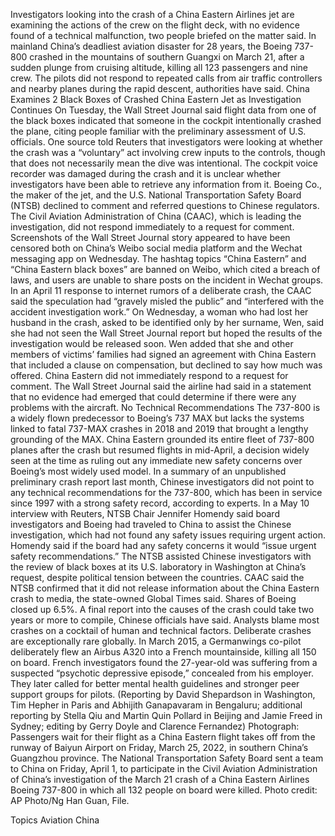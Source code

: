 Investigators looking into the crash of a China Eastern Airlines jet are examining the actions of the crew on the flight deck, with no evidence found of a technical malfunction, two people briefed on the matter said.
In mainland China’s deadliest aviation disaster for 28 years, the Boeing 737-800 crashed in the mountains of southern Guangxi on March 21, after a sudden plunge from cruising altitude, killing all 123 passengers and nine crew.
The pilots did not respond to repeated calls from air traffic controllers and nearby planes during the rapid descent, authorities have said.
China Examines 2 Black Boxes of Crashed China Eastern Jet as Investigation Continues
On Tuesday, the Wall Street Journal said flight data from one of the black boxes indicated that someone in the cockpit intentionally crashed the plane, citing people familiar with the preliminary assessment of U.S. officials.
One source told Reuters that investigators were looking at whether the crash was a “voluntary” act involving crew inputs to the controls, though that does not necessarily mean the dive was intentional.
The cockpit voice recorder was damaged during the crash and it is unclear whether investigators have been able to retrieve any information from it.
Boeing Co., the maker of the jet, and the U.S. National Transportation Safety Board (NTSB) declined to comment and referred questions to Chinese regulators.
The Civil Aviation Administration of China (CAAC), which is leading the investigation, did not respond immediately to a request for comment.
Screenshots of the Wall Street Journal story appeared to have been censored both on China’s Weibo social media platform and the Wechat messaging app on Wednesday.
The hashtag topics “China Eastern” and “China Eastern black boxes” are banned on Weibo, which cited a breach of laws, and users are unable to share posts on the incident in Wechat groups.
In an April 11 response to internet rumors of a deliberate crash, the CAAC said the speculation had “gravely misled the public” and “interfered with the accident investigation work.”
On Wednesday, a woman who had lost her husband in the crash, asked to be identified only by her surname, Wen, said she had not seen the Wall Street Journal report but hoped the results of the investigation would be released soon.
Wen added that she and other members of victims’ families had signed an agreement with China Eastern that included a clause on compensation, but declined to say how much was offered.
China Eastern did not immediately respond to a request for comment.
The Wall Street Journal said the airline had said in a statement that no evidence had emerged that could determine if there were any problems with the aircraft.
No Technical Recommendations
The 737-800 is a widely flown predecessor to Boeing’s 737 MAX but lacks the systems linked to fatal 737-MAX crashes in 2018 and 2019 that brought a lengthy grounding of the MAX.
China Eastern grounded its entire fleet of 737-800 planes after the crash but resumed flights in mid-April, a decision widely seen at the time as ruling out any immediate new safety concerns over Boeing’s most widely used model.
In a summary of an unpublished preliminary crash report last month, Chinese investigators did not point to any technical recommendations for the 737-800, which has been in service since 1997 with a strong safety record, according to experts.
In a May 10 interview with Reuters, NTSB Chair Jennifer Homendy said board investigators and Boeing had traveled to China to assist the Chinese investigation, which had not found any safety issues requiring urgent action.
Homendy said if the board had any safety concerns it would “issue urgent safety recommendations.”
The NTSB assisted Chinese investigators with the review of black boxes at its U.S. laboratory in Washington at China’s request, despite political tension between the countries.
CAAC said the NTSB confirmed that it did not release information about the China Eastern crash to media, the state-owned Global Times said.
Shares of Boeing closed up 6.5%.
A final report into the causes of the crash could take two years or more to compile, Chinese officials have said. Analysts blame most crashes on a cocktail of human and technical factors.
Deliberate crashes are exceptionally rare globally.
In March 2015, a Germanwings co-pilot deliberately flew an Airbus A320 into a French mountainside, killing all 150 on board.
French investigators found the 27-year-old was suffering from a suspected “psychotic depressive episode,” concealed from his employer. They later called for better mental health guidelines and stronger peer support groups for pilots.
(Reporting by David Shepardson in Washington, Tim Hepher in Paris and Abhijith Ganapavaram in Bengaluru; additional reporting by Stella Qiu and Martin Quin Pollard in Beijing and Jamie Freed in Sydney; editing by Gerry Doyle and Clarence Fernandez)
Photograph: Passengers wait for their flight as a China Eastern flight takes off from the runway of Baiyun Airport on Friday, March 25, 2022, in southern China’s Guangzhou province. The National Transportation Safety Board sent a team to China on Friday, April 1, to participate in the Civil Aviation Administration of China’s investigation of the March 21 crash of a China Eastern Airlines Boeing 737-800 in which all 132 people on board were killed. Photo credit: AP Photo/Ng Han Guan, File.

Topics
Aviation
China
